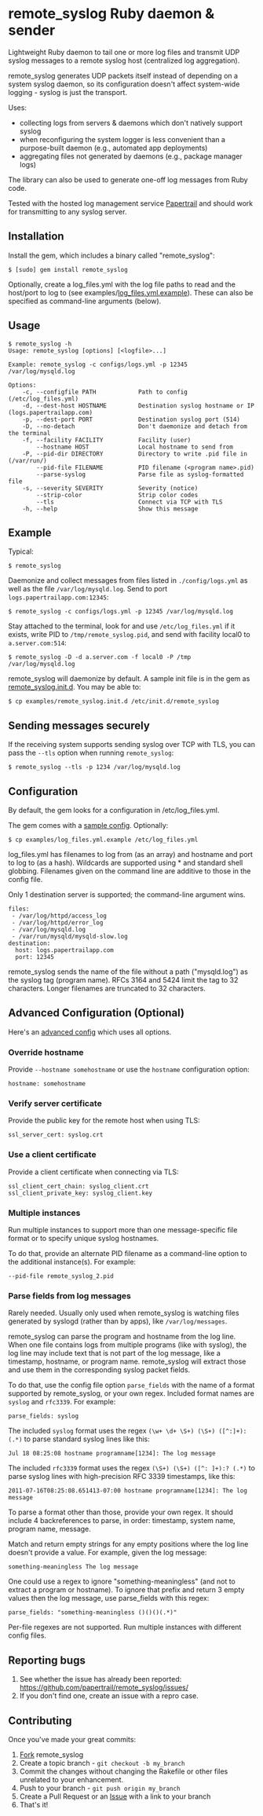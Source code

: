 # remote_syslog Ruby daemon & sender

Lightweight Ruby daemon to tail one or more log files and transmit UDP syslog
messages to a remote syslog host (centralized log aggregation).

remote_syslog generates UDP packets itself instead of depending on a system
syslog daemon, so its configuration doesn't affect system-wide
logging - syslog is just the transport.

Uses:

* collecting logs from servers & daemons which don't natively support syslog
* when reconfiguring the system logger is less convenient than a
purpose-built daemon (e.g., automated app deployments)
* aggregating files not generated by daemons (e.g., package manager logs)

The library can also be used to generate one-off log messages from Ruby code.

Tested with the hosted log management service [Papertrail] and should work for
transmitting to any syslog server.


## Installation

Install the gem, which includes a binary called "remote_syslog":

    $ [sudo] gem install remote_syslog

Optionally, create a log_files.yml with the log file paths to read and the
host/port to log to (see examples/[log_files.yml.example][sample config]). These can also be
specified as command-line arguments (below).


## Usage

    $ remote_syslog -h
    Usage: remote_syslog [options] [<logfile>...]

    Example: remote_syslog -c configs/logs.yml -p 12345 /var/log/mysqld.log

    Options:
        -c, --configfile PATH            Path to config (/etc/log_files.yml)
        -d, --dest-host HOSTNAME         Destination syslog hostname or IP (logs.papertrailapp.com)
        -p, --dest-port PORT             Destination syslog port (514)
        -D, --no-detach                  Don't daemonize and detach from the terminal
        -f, --facility FACILITY          Facility (user)
            --hostname HOST              Local hostname to send from
        -P, --pid-dir DIRECTORY          Directory to write .pid file in (/var/run/)
            --pid-file FILENAME          PID filename (<program name>.pid)
            --parse-syslog               Parse file as syslog-formatted file
        -s, --severity SEVERITY          Severity (notice)
            --strip-color                Strip color codes
            --tls                        Connect via TCP with TLS
        -h, --help                       Show this message


## Example

Typical:

    $ remote_syslog

Daemonize and collect messages from files listed in `./config/logs.yml` as
well as the file `/var/log/mysqld.log`. Send to port `logs.papertrailapp.com:12345`:

    $ remote_syslog -c configs/logs.yml -p 12345 /var/log/mysqld.log

Stay attached to the terminal, look for and use `/etc/log_files.yml` if it
exists, write PID to `/tmp/remote_syslog.pid`, and send with facility local0
to `a.server.com:514`:

    $ remote_syslog -D -d a.server.com -f local0 -P /tmp /var/log/mysqld.log

remote_syslog will daemonize by default. A sample init file is in the gem as
[remote_syslog.init.d]. You may be able to:

    $ cp examples/remote_syslog.init.d /etc/init.d/remote_syslog

## Sending messages securely ##

If the receiving system supports sending syslog over TCP with TLS, you can
pass the `--tls` option when running `remote_syslog`:

    $ remote_syslog --tls -p 1234 /var/log/mysqld.log

## Configuration

By default, the gem looks for a configuration in /etc/log_files.yml.

The gem comes with a [sample config].  Optionally:

    $ cp examples/log_files.yml.example /etc/log_files.yml

log_files.yml has filenames to log from (as an array) and hostname and port
to log to (as a hash). Wildcards are supported using * and standard shell
globbing. Filenames given on the command line are additive to those in
the config file.

Only 1 destination server is supported; the command-line argument wins.

    files:
     - /var/log/httpd/access_log
     - /var/log/httpd/error_log
     - /var/log/mysqld.log
     - /var/run/mysqld/mysqld-slow.log
    destination:
      host: logs.papertrailapp.com
      port: 12345

remote_syslog sends the name of the file without a path ("mysqld.log") as
the syslog tag (program name). RFCs 3164 and 5424 limit the tag to 32
characters. Longer filenames are truncated to 32 characters.

## Advanced Configuration (Optional)

Here's an [advanced config] which uses all options.

### Override hostname

Provide `--hostname somehostname` or use the `hostname` configuration option:

    hostname: somehostname

### Verify server certificate

Provide the public key for the remote host when using TLS:

    ssl_server_cert: syslog.crt


### Use a client certificate

Provide a client certificate when connecting via TLS:

    ssl_client_cert_chain: syslog_client.crt
    ssl_client_private_key: syslog_client.key


### Multiple instances

Run multiple instances to support more than one message-specific file format
or to specify unique syslog hostnames.

To do that, provide an alternate PID filename as a command-line option
to the additional instance(s). For example:

    --pid-file remote_syslog_2.pid


### Parse fields from log messages

Rarely needed. Usually only used when remote_syslog is watching files
generated by syslogd (rather than by apps), like ``/var/log/messages``.

remote_syslog can parse the program and hostname from the log line. When one
file contains logs from multiple programs (like with syslog), the log line
may include text that is not part of the log message, like a timestamp,
hostname, or program name. remote_syslog will extract those and use them in
the corresponding syslog packet fields.

To do that, use the config file option `parse_fields` with the name of a
format supported by remote_syslog, or your own regex. Included format names
are `syslog` and `rfc3339`. For example:

    parse_fields: syslog

The included `syslog` format uses the regex `(\w+ \d+ \S+) (\S+) ([^:]+): (.*)`
to parse standard syslog lines like this:

    Jul 18 08:25:08 hostname programname[1234]: The log message

The included `rfc3339` format uses the regex `(\S+) (\S+) ([^: ]+):? (.*)` to
parse syslog lines with high-precision RFC 3339 timestamps, like this:

    2011-07-16T08:25:08.651413-07:00 hostname programname[1234]: The log message

To parse a format other than those, provide your own regex. It should include
4 backreferences to parse, in order: timestamp, system name, program name,
message.

Match and return empty strings for any empty positions where the log line
doesn't provide a value. For example, given the log message:

    something-meaningless The log message

One could use a regex to ignore "something-meaningless" (and not to extract
a program or hostname). To ignore that prefix and return 3 empty values
then the log message, use parse_fields with this regex:

    parse_fields: "something-meaningless ()()()(.*)"

Per-file regexes are not supported. Run multiple instances with different
config files.


## Reporting bugs

1. See whether the issue has already been reported: <https://github.com/papertrail/remote_syslog/issues/>
2. If you don't find one, create an issue with a repro case.


## Contributing

Once you've made your great commits:

1. [Fork][fk] remote_syslog
2. Create a topic branch - `git checkout -b my_branch`
3. Commit the changes without changing the Rakefile or other files unrelated to your enhancement.
4. Push to your branch - `git push origin my_branch`
5. Create a Pull Request or an [Issue][is] with a link to your branch
6. That's it!

[sample config]: https://github.com/papertrail/remote_syslog/blob/master/examples/log_files.yml.example
[remote_syslog.init.d]: https://github.com/papertrail/remote_syslog/blob/master/examples/remote_syslog.init.d
[advanced config]: https://github.com/papertrail/remote_syslog/blob/master/examples/log_files.yml.example.advanced
[fk]: http://help.github.com/forking/
[is]: https://github.com/papertrail/remote_syslog/issues/
[Papertrail]: http://papertrailapp.com/
